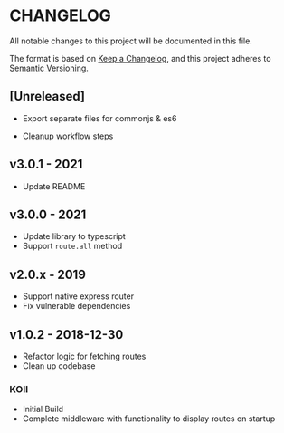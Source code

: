 # CHANGELOG

All notable changes to this project will be documented in this file.

The format is based on [Keep a Changelog](https://keepachangelog.com/en/1.0.0/),
and this project adheres to [Semantic Versioning](https://semver.org/spec/v2.0.0.html).

## [Unreleased]

* Export separate files for commonjs & es6

* Cleanup workflow steps

## v3.0.1 - 2021

* Update README

## v3.0.0 - 2021

* Update library to typescript
* Support `route.all` method

## v2.0.x - 2019

* Support native express router
* Fix vulnerable dependencies

## v1.0.2 - 2018-12-30

* Refactor logic for fetching routes
* Clean up codebase

### KOII

* Initial Build
* Complete middleware with functionality to display routes on startup
